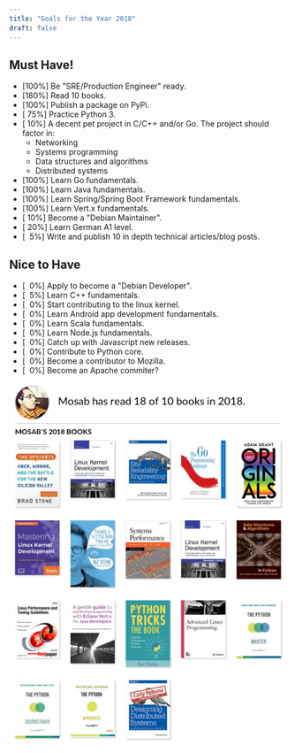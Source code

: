 ```yaml
---
title: "Goals for the Year 2018"
draft: false
---
```


## Must Have!

- \[100%\] Be "SRE/Production Engineer" ready.
- \[180%\] Read 10 books.
- \[100%\] Publish a package on PyPi.
- \[ 75%\] Practice Python 3.
- \[ 10%\] A decent pet project in C/C++ and/or Go. The project should factor in:
  - Networking
  - Systems programming
  - Data structures and algorithms
  - Distributed systems
- \[100%\] Learn Go fundamentals.
- \[100%\] Learn Java fundamentals.
- \[100%\] Learn Spring/Spring Boot Framework fundamentals.
- \[100%\] Learn Vert.x fundamentals.
- \[ 10%\] Become a "Debian Maintainer".
- \[ 20%\] Learn German A1 level.
- \[  5%\] Write and publish 10 in depth technical articles/blog posts.

## Nice to Have

- \[  0%\] Apply to become a "Debian Developer".
- \[  5%\] Learn C++ fundamentals.
- \[  0%\] Start contributing to the linux kernel.
- \[  0%\] Learn Android app development fundamentals.
- \[  0%\] Learn Scala fundamentals.
- \[  0%\] Learn Node.js fundamentals.
- \[  0%\] Catch up with Javascript new releases.
- \[  0%\] Contribute to Python core.
- \[  0%\] Become a contributor to Mozilla.
- \[  0%\] Become an Apache commiter?

[![Good reaches 2018 challenge. Read 16 books out of 10!](/images/read-in-2018.png)](https://www.goodreads.com/user_challenges/10640205)

